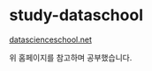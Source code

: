# study-dataschool

[datascienceschool.net](https://datascienceschool.net/view-notebook/083b935146c34eed9abbf45b593d71e1/)

위 홈페이지를 참고하며 공부했습니다.
